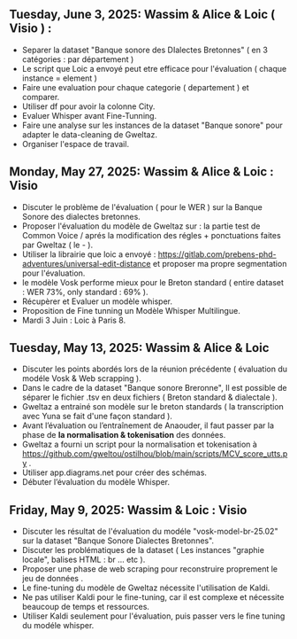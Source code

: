 ## Tuesday, June 3, 2025: Wassim & Alice & Loic ( Visio ) :
- Separer la dataset "Banque sonore des DIalectes Bretonnes" ( en 3 catégories : par département )
- Le script que Loic a envoyé peut etre efficace pour l'évaluation ( chaque instance = element )
- Faire une evaluation pour chaque categorie ( departement ) et comparer.
- Utiliser df pour avoir la colonne City.
- Evaluer Whisper avant Fine-Tunning.
- Faire une analyse sur les instances de la dataset "Banque sonore" pour adapter le data-cleaning de Gweltaz.
- Organiser l'espace de travail.





## Monday, May 27, 2025: Wassim & Alice & Loic : Visio
- Discuter le problème de l'évaluation ( pour le WER ) sur la Banque Sonore des dialectes bretonnes.
- Proposer l'évaluation du modèle de Gweltaz sur : la partie test de Common Voice / aprés la modification des régles + ponctuations faites par Gweltaz ( le - ).
- Utiliser la librairie que loic a envoyé : https://gitlab.com/prebens-phd-adventures/universal-edit-distance et proposer ma propre segmentation pour l'évaluation.
- le modèle Vosk performe mieux pour le Breton standard ( entire dataset : WER 73%, only standard : 69% ).
- Récupèrer et Evaluer un modèle whisper.
- Proposition de Fine tunning un Modèle Whisper Multilingue.
- Mardi 3 Juin : Loic à Paris 8.

## Tuesday, May 13, 2025: Wassim & Alice & Loic
* Discuter les points abordés lors de la réunion précédente ( évaluation du modéle Vosk & Web scrapping ).
* Dans le cadre de la dataset "Banque sonore Breronne", Il est possible de séparer le fichier .tsv en deux fichiers ( Breton standard & dialectale ).
* Gweltaz a entrainé son modèle sur le breton standards ( la transcription avec Yuna se fait d'une façon standard ).
* Avant l’évaluation ou l’entraînement de Anaouder, il faut passer par la phase de **la normalisation & tokenisation** des données.
* Gweltaz a fourni un script pour la normalisation et tokenisation à https://github.com/gweltou/ostilhou/blob/main/scripts/MCV_score_utts.py .
* Utiliser app.diagrams.net pour créer des schémas.
* Débuter l’évaluation du modèle Whisper.

## Friday, May 9, 2025: Wassim & Loic : Visio
* Discuter les résultat de l'évaluation du modéle "vosk-model-br-25.02" sur la dataset "Banque Sonore Dialectes Bretonnes".
* Discuter les problématiques de la dataset ( Les instances "graphie locale", balises HTML : br ... etc ).
* Proposer une phase de web scraping pour reconstruire proprement le jeu de données .
* Le fine-tuning du modèle de Gweltaz nécessite l'utilisation de Kaldi.
* Ne pas utiliser Kaldi pour le fine-tuning, car il est complexe et nécessite beaucoup de temps et ressources.
* Utiliser Kaldi seulement pour l'évaluation, puis passer vers le fine tuning du modéle whisper.
